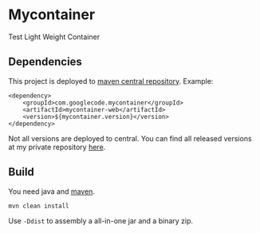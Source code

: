 # Mycontainer

Test Light Weight Container

## Dependencies

This project is deployed to [maven central repository](http://repo1.maven.org/maven2/com/googlecode/mycontainer/). 
Example:

    <dependency>
        <groupId>com.googlecode.mycontainer</groupId>
        <artifactId>mycontainer-web</artifactId>
        <version>${mycontainer.version}</version>
    </dependency>
    
Not all versions are deployed to central. 
You can find all released versions at my private repository [here](http://repo.pyrata.org/release/maven2/com/googlecode/mycontainer/).

## Build

You need java and [maven](http://maven.apache.org/).

    mvn clean install

Use `-Ddist` to assembly a all-in-one jar and a binary zip.


